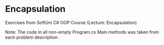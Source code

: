 # Encapsulation
Exercises from SoftUni C# OOP Course (Lecture: Encapsulation)

Note: The code in all non-empty Program.cs Main methods was taken from each problem description.
